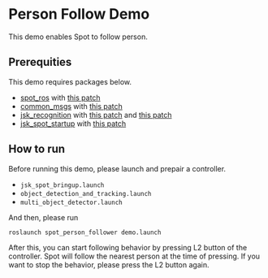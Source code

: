 # Person Follow Demo

<TODO image>

This demo enables Spot to follow person.

## Prerequities

This demo requires packages below.

- [spot_ros]() with [this patch](https://github.com/clearpathrobotics/spot_ros/pull/25)
- [common_msgs]() with [this patch](https://github.com/ros/common_msgs/pull/171)
- [jsk_recognition]() with [this patch](https://github.com/jsk-ros-pkg/jsk_recognition/pull/2579) and [this patch](https://github.com/jsk-ros-pkg/jsk_recognition/pull/2581)
- [jsk_spot_startup]() with [this patch](https://github.com/jsk-ros-pkg/jsk_robot/pull/1325)

## How to run

Before running this demo, please launch and prepair a controller.

- `jsk_spot_bringup.launch`
- `object_detection_and_tracking.launch`
- `multi_object_detector.launch`

And then, please run

```bash
roslaunch spot_person_follower demo.launch
```

After this, you can start following behavior by pressing L2 button of the controller.
Spot will follow the nearest person at the time of pressing.
If you want to stop the behavior, please press the L2 button again.
